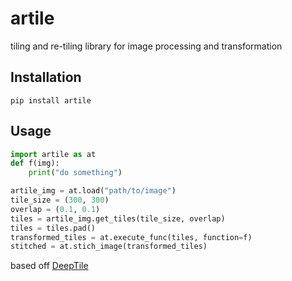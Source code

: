 # artile

tiling and re-tiling library for image processing and transformation

## Installation

```shell
pip install artile
```

## Usage

```python
import artile as at
def f(img):
    print("do something")

artile_img = at.load("path/to/image")
tile_size = (300, 300)
overlap = (0.1, 0.1)
tiles = artile_img.get_tiles(tile_size, overlap)
tiles = tiles.pad()
transformed_tiles = at.execute_func(tiles, function=f)
stitched = at.stich_image(transformed_tiles)
```

based off [DeepTile](https://pypi.org/project/DeepTile/)

